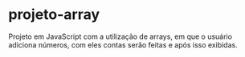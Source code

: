 # projeto-array
 Projeto em JavaScript com a utilização de arrays, em que o usuário adiciona números, com eles contas serão feitas e após isso exibidas.
